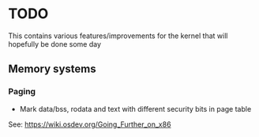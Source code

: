 # TODO
This contains various features/improvements for the kernel that will hopefully be done some day

## Memory systems
### Paging
* Mark data/bss, rodata and text with different security bits in page table

See: https://wiki.osdev.org/Going_Further_on_x86 
